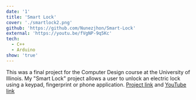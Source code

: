 ```yaml
---
date: '1'
title: 'Smart Lock'
cover: './smartlock2.png'
github: 'https://github.com/Nunezjhon/Smart-Lock'
external: 'https://youtu.be/fVgNP-9q5Kc'
tech:
  - C++
  - Arduino
show: 'true'
---
```


This was a final project for the Computer Design course at the University of Illinois. My "Smart Lock" project allows a user to unlock an electric lock using a keypad, fingerprint or phone application.
[Project link](https://github.com/Nunezjhon/Smart-Lock/blob/master/SMART_LOCK.pdf) and [YouTube link](https://youtu.be/fVgNP-9q5Kc)
